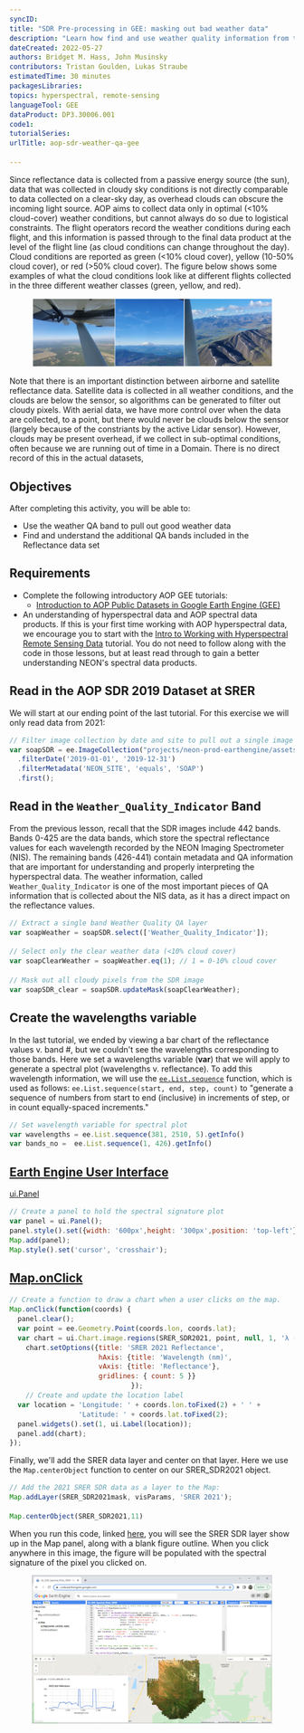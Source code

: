 ```yaml
---
syncID: 
title: "SDR Pre-processing in GEE: masking out bad weather data"
description: "Learn how find and use weather quality information from the Reflectance QA band in GEE"
dateCreated: 2022-05-27
authors: Bridget M. Hass, John Musinsky
contributors: Tristan Goulden, Lukas Straube
estimatedTime: 30 minutes
packagesLibraries: 
topics: hyperspectral, remote-sensing
languageTool: GEE
dataProduct: DP3.30006.001
code1: 
tutorialSeries: 
urlTitle: aop-sdr-weather-qa-gee

---
```


<div id="ds-objectives" markdown="1">

Since reflectance data is collected from a passive energy source (the sun), data that was collected in cloudy sky conditions is not directly comparable to data collected on a clear-sky day, as overhead clouds can obscure the incoming light source. AOP aims to collect data only in optimal (<10% cloud-cover) weather conditions, but cannot always do so due to logistical constraints. The flight operators record the weather conditions during each flight, and this information is passed through to the final data product at the level of the flight line (as cloud conditions can change throughout the day). Cloud conditions are reported as green (<10% cloud cover), yellow (10-50% cloud cover), or red (>50% cloud cover). The figure below shows some examples of what the cloud conditions look like at different flights collected in the three different weather classes (green, yellow, and red).

<figure>
	<a href="https://raw.githubusercontent.com/NEONScience/NEON-Data-Skills/main/graphics/aop-gee2023/1b_sdr_weather/flight_cloud_photos.png">
	<img src="https://raw.githubusercontent.com/NEONScience/NEON-Data-Skills/main/graphics/aop-gee2023/1b_sdr_weather/flight_cloud_photos.png" alt="In-flight cloud photos"></a>
</figure>

Note that there is an important distinction between airborne and satellite reflectance data. Satellite data is collected in all weather conditions, and the clouds are below the sensor, so algorithms can be generated to filter out cloudy pixels. With aerial data, we have more control over when the data are collected, to a point, but there would never be clouds below the sensor (largely because of the constriants by the active Lidar sensor). However, clouds may be present overhead, if we collect in sub-optimal conditions, often because we are running out of time in a Domain. There is no direct record of this in the actual datasets, 

## Objectives
After completing this activity, you will be able to:
- Use the weather QA band to pull out good weather data
- Find and understand the additional QA bands included in the Reflectance data set

## Requirements

- Complete the following introductory AOP GEE tutorials:
    - <a href="https://www.neonscience.org/resources/learning-hub/tutorials/intro-aop-gee-image-collections" target="_blank">Introduction to AOP Public Datasets in Google Earth Engine (GEE)</a>
- An understanding of hyperspectral data and AOP spectral data products. If this is your first time working with AOP hyperspectral data, we encourage you to start with the [Intro to Working with Hyperspectral Remote Sensing Data](https://www.neonscience.org/resources/learning-hub/tutorials/hsi-hdf5-r) tutorial. You do not need to follow along with the code in those lessons, but at least read through to gain a better understanding NEON's spectral data products.

</div>

## Read in the AOP SDR 2019 Dataset at SRER

We will start at our ending point of the last tutorial. For this exercise we will only read data from 2021:

```javascript
// Filter image collection by date and site to pull out a single image
var soapSDR = ee.ImageCollection("projects/neon-prod-earthengine/assets/DP3-30006-001")
  .filterDate('2019-01-01', '2019-12-31')
  .filterMetadata('NEON_SITE', 'equals', 'SOAP')
  .first();
```

## Read in the `Weather_Quality_Indicator` Band

From the previous lesson, recall that the SDR images include 442 bands. Bands 0-425 are the data bands, which store the spectral reflectance values for each wavelength recorded by the NEON Imaging Spectrometer (NIS). The remaining bands (426-441) contain metadata and QA information that are important for understanding and properly interpreting the hyperspectral data. The weather information, called `Weather_Quality_Indicator` is one of the most important pieces of QA information that is collected about the NIS data, as it has a direct impact on the reflectance values. 

```javascript
// Extract a single band Weather Quality QA layer
var soapWeather = soapSDR.select(['Weather_Quality_Indicator']);

// Select only the clear weather data (<10% cloud cover)
var soapClearWeather = soapWeather.eq(1); // 1 = 0-10% cloud cover

// Mask out all cloudy pixels from the SDR image
var soapSDR_clear = soapSDR.updateMask(soapClearWeather);
```

## Create the wavelengths variable

In the last tutorial, we ended by viewing a bar chart of the reflectance values v. band #, but we couldn't see the wavelengths corresponding to those bands. Here we set a wavelengths variable (**var**) that we will apply to generate a spectral plot (wavelengths v. reflectance). To add this wavelength information, we will use the [`ee.List.sequence`](https://developers.google.com/earth-engine/apidocs/ee-list-sequence) function, which is used as follows: `ee.List.sequence(start, end, step, count)` to "generate a sequence of numbers from start to end (inclusive) in increments of step, or in count equally-spaced increments."

```javascript
// Set wavelength variable for spectral plot
var wavelengths = ee.List.sequence(381, 2510, 5).getInfo()
var bands_no =  ee.List.sequence(1, 426).getInfo() 
```

## [Earth Engine User Interface](https://developers.google.com/earth-engine/guides/ui)

[ui.Panel](https://developers.google.com/earth-engine/apidocs/ui-panel)

```javascript
// Create a panel to hold the spectral signature plot
var panel = ui.Panel();
panel.style().set({width: '600px',height: '300px',position: 'top-left'});
Map.add(panel);
Map.style().set('cursor', 'crosshair');
```

## [Map.onClick](https://developers.google.com/earth-engine/apidocs/ui-map-onclick)

```javascript
// Create a function to draw a chart when a user clicks on the map.
Map.onClick(function(coords) {
  panel.clear();
  var point = ee.Geometry.Point(coords.lon, coords.lat);
  var chart = ui.Chart.image.regions(SRER_SDR2021, point, null, 1, 'λ (nm)', wavelengths);
    chart.setOptions({title: 'SRER 2021 Reflectance',
                      hAxis: {title: 'Wavelength (nm)', 
                      vAxis: {title: 'Reflectance'},
                      gridlines: { count: 5 }}
                              });
    // Create and update the location label 
  var location = 'Longitude: ' + coords.lon.toFixed(2) + ' ' +
                 'Latitude: ' + coords.lat.toFixed(2);
  panel.widgets().set(1, ui.Label(location));
  panel.add(chart);
});
```

Finally, we'll add the SRER data layer and center on that layer. Here we use the `Map.centerObject` function to center on our SRER_SDR2021 object.

```javascript
// Add the 2021 SRER SDR data as a layer to the Map:
Map.addLayer(SRER_SDR2021mask, visParams, 'SRER 2021');

Map.centerObject(SRER_SDR2021,11)
```

When you run this code, linked [here](https://code.earthengine.google.com/33d1d2b66c81c705c0b48e5d158abc9e), you will see the SRER SDR layer show up in the Map panel, along with a blank figure outline. When you click anywhere in this image, the figure will be populated with the spectral signature of the pixel you clicked on.

<figure>
	<a href="https://raw.githubusercontent.com/NEONScience/NEON-Data-Skills/main/graphics/aop-gee/2b_plot_spectra/srer_spectral_plot.png">
	<img src="https://raw.githubusercontent.com/NEONScience/NEON-Data-Skills/main/graphics/aop-gee/2b_plot_spectra/srer_spectral_plot.png" alt="SRER Inspector"></a>
</figure>
